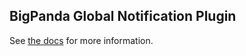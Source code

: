 ## BigPanda Global Notification Plugin

See [the docs](https://docs.bigpanda.io/docs/jenkins) for more information.
